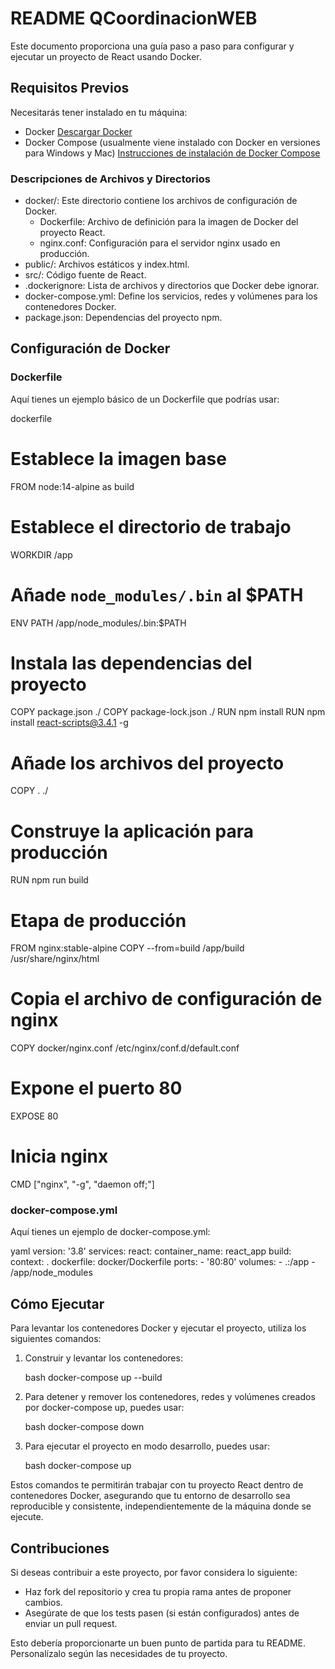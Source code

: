 # README QCoordinacionWEB

Este documento proporciona una guía paso a paso para configurar y ejecutar un proyecto de React usando Docker.

## Requisitos Previos

Necesitarás tener instalado en tu máquina:
- Docker [Descargar Docker](https://docs.docker.com/get-docker/)
- Docker Compose (usualmente viene instalado con Docker en versiones para Windows y Mac) [Instrucciones de instalación de Docker Compose](https://docs.docker.com/compose/install/)


### Descripciones de Archivos y Directorios

- docker/: Este directorio contiene los archivos de configuración de Docker.
  - Dockerfile: Archivo de definición para la imagen de Docker del proyecto React.
  - nginx.conf: Configuración para el servidor nginx usado en producción.
- public/: Archivos estáticos y index.html.
- src/: Código fuente de React.
- .dockerignore: Lista de archivos y directorios que Docker debe ignorar.
- docker-compose.yml: Define los servicios, redes y volúmenes para los contenedores Docker.
- package.json: Dependencias del proyecto npm.

## Configuración de Docker

### Dockerfile

Aquí tienes un ejemplo básico de un Dockerfile que podrías usar:

dockerfile
# Establece la imagen base
FROM node:14-alpine as build

# Establece el directorio de trabajo
WORKDIR /app

# Añade `node_modules/.bin` al $PATH
ENV PATH /app/node_modules/.bin:$PATH

# Instala las dependencias del proyecto
COPY package.json ./
COPY package-lock.json ./
RUN npm install
RUN npm install react-scripts@3.4.1 -g

# Añade los archivos del proyecto
COPY . ./

# Construye la aplicación para producción
RUN npm run build

# Etapa de producción
FROM nginx:stable-alpine
COPY --from=build /app/build /usr/share/nginx/html

# Copia el archivo de configuración de nginx
COPY docker/nginx.conf /etc/nginx/conf.d/default.conf

# Expone el puerto 80
EXPOSE 80

# Inicia nginx
CMD ["nginx", "-g", "daemon off;"]


### docker-compose.yml

Aquí tienes un ejemplo de docker-compose.yml:

yaml
version: '3.8'
services:
  react:
    container_name: react_app
    build:
      context: .
      dockerfile: docker/Dockerfile
    ports:
      - '80:80'
    volumes:
      - .:/app
      - /app/node_modules


## Cómo Ejecutar

Para levantar los contenedores Docker y ejecutar el proyecto, utiliza los siguientes comandos:

1. Construir y levantar los contenedores:

   bash
   docker-compose up --build
   

2. Para detener y remover los contenedores, redes y volúmenes creados por docker-compose up, puedes usar:

   bash
   docker-compose down
   

3. Para ejecutar el proyecto en modo desarrollo, puedes usar:

   bash
   docker-compose up
   

Estos comandos te permitirán trabajar con tu proyecto React dentro de contenedores Docker, asegurando que tu entorno de desarrollo sea reproducible y consistente, independientemente de la máquina donde se ejecute.

## Contribuciones

Si deseas contribuir a este proyecto, por favor considera lo siguiente:

- Haz fork del repositorio y crea tu propia rama antes de proponer cambios.
- Asegúrate de que los tests pasen (si están configurados) antes de enviar un pull request.

Esto debería proporcionarte un buen punto de partida para tu README. Personalízalo según las necesidades de tu proyecto.